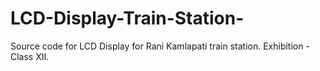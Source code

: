 # LCD-Display-Train-Station-
Source code for LCD Display for Rani Kamlapati train station. Exhibition - Class XII.
